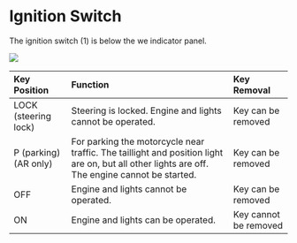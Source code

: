 # Ignition Switch

The ignition switch \(1\) is below the we indicator panel.

![](../.gitbook/assets/owners-017.png)

| Key Position | Function | Key Removal |
| :--- | :--- | :--- |
| LOCK \(steering lock\) | Steering is locked. Engine and lights cannot be operated. | Key can be removed |
| P \(parking\) \(AR only\) | For parking the motorcycle near traffic. The taillight and position light are on, but all other lights are off. The engine cannot be started. | Key can be removed |
| OFF | Engine and lights cannot be operated. | Key can be removed |
| ON | Engine and lights can be operated. | Key cannot be removed |
